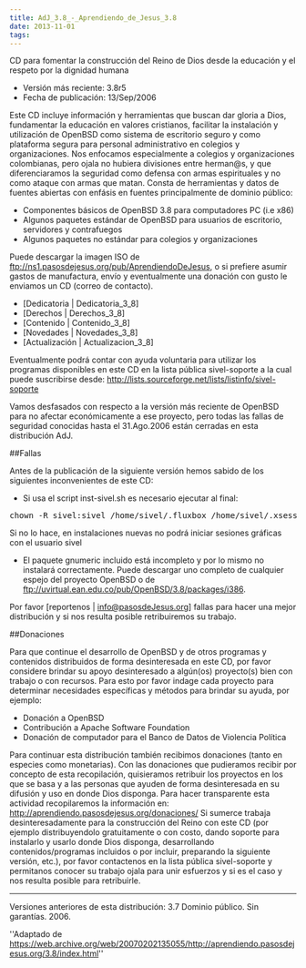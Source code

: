 ```yaml
---
title: AdJ_3.8_-_Aprendiendo_de_Jesus_3.8
date: 2013-11-01
tags:
---
```

CD para fomentar la construcción del Reino de Dios desde la educación y el respeto por la dignidad humana

* Versión más reciente: 3.8r5
* Fecha de publicación: 13/Sep/2006

Este CD incluye información y herramientas que buscan dar gloria a Dios, fundamentar la educación en valores cristianos, facilitar la instalación y utilización de OpenBSD como sistema de escritorio seguro y como plataforma segura para personal administrativo en colegios y organizaciones. Nos enfocamos especialmente a colegios y organizaciones colombianas, pero ojala no hubiera divisiones entre herman@s, y que diferenciaramos la seguridad como defensa con armas espirituales y no como ataque con armas que matan. Consta de herramientas y datos de fuentes abiertas con enfásis en fuentes principalmente de dominio público:
* Componentes básicos de OpenBSD 3.8 para computadores PC (i.e x86)
* Algunos paquetes estándar de OpenBSD para usuarios de escritorio, servidores y contrafuegos
* Algunos paquetes no estándar para colegios y organizaciones

Puede descargar la imagen ISO de ftp://ns1.pasosdejesus.org/pub/AprendiendoDeJesus, o si prefiere asumir gastos de manufactura, envío y eventualmente una donación con gusto le enviamos un CD (correo de contacto).

* [Dedicatoria | Dedicatoria_3_8]
* [Derechos | Derechos_3_8]
* [Contenido | Contenido_3_8]
* [Novedades | Novedades_3_8]
* [Actualización | Actualizacion_3_8]

Eventualmente podrá contar con ayuda voluntaria para utilizar los programas disponibles en este CD en la lista pública sivel-soporte a la cual puede suscribirse desde: http://lists.sourceforge.net/lists/listinfo/sivel-soporte

Vamos desfasados con respecto a la versión más reciente de OpenBSD para no afectar económicamente a ese proyecto, pero todas las fallas de seguridad conocidas hasta el 31.Ago.2006 están cerradas en esta distribución AdJ. 

##Fallas

Antes de la publicación de la siguiente versión hemos sabido de los siguientes inconvenientes de este CD:
* Si usa el script inst-sivel.sh es necesario ejecutar al final:
<pre>
chown -R sivel:sivel /home/sivel/.fluxbox /home/sivel/.xsession /home/sivel/.Xdefaults
</pre>
Si no lo hace, en instalaciones nuevas no podrá iniciar sesiones gráficas con el usuario sivel
* El paquete gnumeric incluido está incompleto y por lo mismo no instalará correctamente. Puede descargar uno completo de cualquier espejo del proyecto OpenBSD o de ftp://uvirtual.ean.edu.co/pub/OpenBSD/3.8/packages/i386.

Por favor [reportenos | info@pasosdeJesus.org] fallas para hacer una mejor distribución y si nos resulta posible retribuiremos su trabajo.


##Donaciones

Para que continue el desarrollo de OpenBSD y de otros programas y contenidos distribuidos de forma desinteresada en este CD, por favor considere brindar su apoyo desinteresado a algún(os) proyecto(s) bien con trabajo o con recursos. Para esto por favor indage cada proyecto para determinar necesidades específicas y métodos para brindar su ayuda, por ejemplo:
* Donación a OpenBSD
* Contribución a Apache Software Foundation
* Donación de computador para el Banco de Datos de Violencia Política

Para continuar esta distribución también recibimos donaciones (tanto en especies como monetarias). Con las donaciones que pudieramos recibir por concepto de esta recopilación, quisieramos retribuir los proyectos en los que se basa y a las personas que ayuden de forma desinteresada en su difusión y uso en donde Dios disponga. Para hacer transparente esta actividad recopilaremos la información en: http://aprendiendo.pasosdejesus.org/donaciones/
Si sumerce trabaja desinteresadamente para la construcción del Reino con este CD (por ejemplo distribuyendolo gratuitamente o con costo, dando soporte para instalarlo y usarlo donde Dios disponga, desarrollando contenidos/programas incluidos o por incluir, preparando la siguiente versión, etc.), por favor contactenos en la lista pública sivel-soporte y permitanos conocer su trabajo ojala para unir esfuerzos y si es el caso y nos resulta posible para retribuirle.

----
Versiones anteriores de esta distribución: 3.7
Dominio público. Sin garantías. 2006.

''Adaptado de https://web.archive.org/web/20070202135055/http://aprendiendo.pasosdejesus.org/3.8/index.html''
